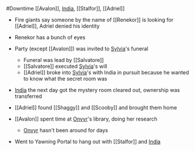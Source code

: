#Downtime 
[[Avalon]], [India](PCs/Current/India.md), [[Stalfor]], [[Adriel]]

- Fire giants say someone by the name of [[Renekor]] is looking for [[Adriel]], Adriel denied his identity
- Renekor has a bunch of eyes

- Party (except [[Avalon]]) was invited to [Sylvia](Sylvia.md)'s funeral
	- Funeral was lead by [[Salvatore]]
	- [[Salvatore]] executed [Sylvia](Sylvia.md)'s will
	- [[Adriel]] broke into [Sylvia](Sylvia.md)'s with India in pursuit because he wanted to know what the secret room was

- [India](PCs/Current/India.md) the next day got the mystery room cleared out, ownership was transferred
- [[Adriel]] found [[Shaggy]] and [[Scooby]] and brought them home

- [[Avalon]] spent time at [Onvyr](NPCs/01_General/Onvyr.md)'s library, doing her research
	- [Onvyr](NPCs/01_General/Onvyr.md) hasn't been around for days

- Went to Yawning Portal to hang out with [[Stalfor]] and [India](PCs/Current/India.md)